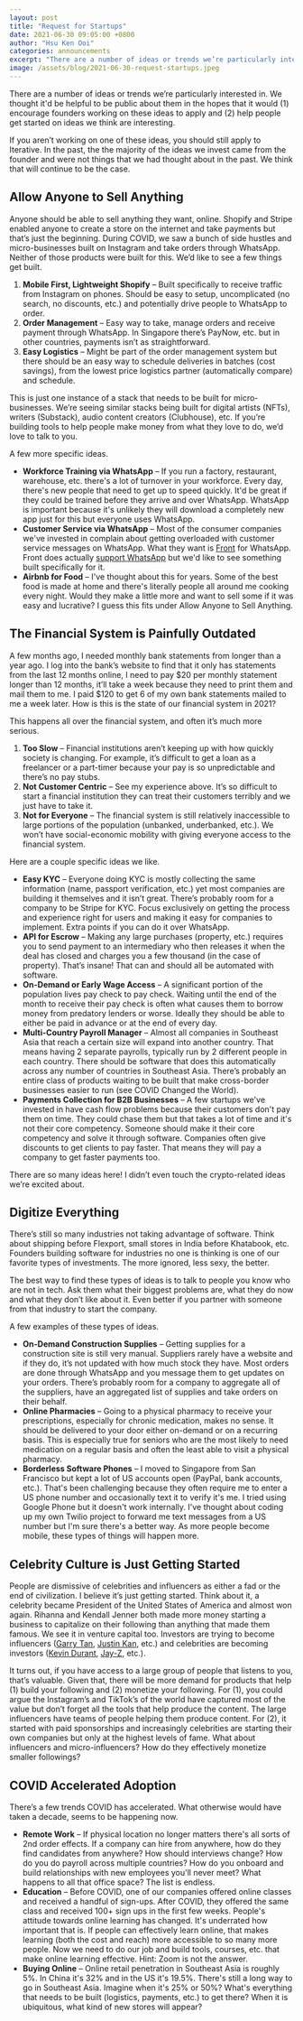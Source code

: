 ```yaml
---
layout: post
title: "Request for Startups"
date: 2021-06-30 09:05:00 +0800
author: "Hsu Ken Ooi"
categories: announcements 
excerpt: "There are a number of ideas or trends we’re particularly interested in. We thought it'd be helpful to be public about them in the hopes that it would (1) encourage founders working on these ideas to apply and (2) help people get started on ideas we think are interesting."
image: /assets/blog/2021-06-30-request-startups.jpeg
---
```


There are a number of ideas or trends we’re particularly interested in. We thought it'd be helpful to be public about them in the hopes that it would (1) encourage founders working on these ideas to apply and (2) help people get started on ideas we think are interesting.

If you aren’t working on one of these ideas, you should still apply to Iterative. In the past, the the majority of the ideas we invest came from the founder and were not things that we had thought about in the past. We think that will continue to be the case.

## Allow Anyone to Sell Anything

Anyone should be able to sell anything they want, online. Shopify and Stripe enabled anyone to create a store on the internet and take payments but that’s just the beginning. During COVID, we saw a bunch of side hustles and micro-businesses built on Instagram and take orders through WhatsApp. Neither of those products were built for this. We’d like to see a few things get built.

1. **Mobile First, Lightweight Shopify** – Built specifically to receive traffic from Instagram on phones. Should be easy to setup, uncomplicated (no search, no discounts, etc.) and potentially drive people to WhatsApp to order.
2. **Order Management** – Easy way to take, manage orders and receive payment through WhatsApp. In Singapore there’s PayNow, etc. but in other countries, payments isn’t as straightforward.
3. **Easy Logistics** – Might be part of the order management system but there should be an easy way to schedule deliveries in batches (cost savings), from the lowest price logistics partner (automatically compare) and schedule.

This is just one instance of a stack that needs to be built for micro-businesses. We’re seeing similar stacks being built for digital artists (NFTs), writers (Substack), audio content creators (Clubhouse), etc. If you’re building tools to help people make money from what they love to do, we’d love to talk to you.

A few more specific ideas.

- **Workforce Training via WhatsApp** – If you run a factory, restaurant, warehouse, etc. there's a lot of turnover in your workforce. Every day, there's new people that need to get up to speed quickly. It'd be great if they could be trained before they arrive and over WhatsApp. WhatsApp is important because it's unlikely they will download a completely new app just for this but everyone uses WhatsApp.
- **Customer Service via WhatsApp** – Most of the consumer companies we've invested in complain about getting overloaded with customer service messages on WhatsApp. What they want is [Front](https://frontapp.com/) for WhatsApp. Front does actually [support WhatsApp](https://frontapp.com/integrations/whatsapp) but we'd like to see something built specifically for it.
- **Airbnb for Food** – I've thought about this for years. Some of the best food is made at home and there's literally people all around me cooking every night. Would they make a little more and want to sell some if it was easy and lucrative? I guess this fits under Allow Anyone to Sell Anything.


## The Financial System is Painfully Outdated

A few months ago, I needed monthly bank statements from longer than a year ago. I log into the bank’s website to find that it only has statements from the last 12 months online, I need to pay $20 per monthly statement longer than 12 months, it’ll take a week because they need to print them and mail them to me. I paid $120 to get 6 of my own bank statements mailed to me a week later. How is this is the state of our financial system in 2021?

This happens all over the financial system, and often it’s much more serious.

1. **Too Slow** – Financial institutions aren’t keeping up with how quickly society is changing. For example, it’s difficult to get a loan as a freelancer or a part-timer because your pay is so unpredictable and there’s no pay stubs.
2. **Not Customer Centric** – See my experience above. It’s so difficult to start a financial institution they can treat their customers terribly and we just have to take it.
3. **Not for Everyone** – The financial system is still relatively inaccessible to large portions of the population (unbanked, underbanked, etc.). We won’t have social-economic mobility with giving everyone access to the financial system.

Here are a couple specific ideas we like.

- **Easy KYC** – Everyone doing KYC is mostly collecting the same information (name, passport verification, etc.) yet most companies are building it themselves and it isn’t great. There’s probably room for a company to be Stripe for KYC. Focus exclusively on getting the process and experience right for users and making it easy for companies to implement. Extra points if you can do it over WhatsApp.
- **API for Escrow** – Making any large purchases (property, etc.) requires you to send payment to an intermediary who then releases it when the deal has closed and charges you a few thousand (in the case of property). That’s insane! That can and should all be automated with software.
- **On-Demand or Early Wage Access** – A significant portion of the population lives pay check to pay check. Waiting until the end of the month to receive their pay check is often what causes them to borrow money from predatory lenders or worse. Ideally they should be able to either be paid in advance or at the end of every day.
- **Multi-Country Payroll Manager** – Almost all companies in Southeast Asia that reach a certain size will expand into another country. That means having 2 separate payrolls, typically run by 2 different people in each country. There should be software that does this automatically across any number of countries in Southeast Asia. There’s probably an entire class of products waiting to be built that make cross-border businesses easier to run (see COVID Changed the World).
- **Payments Collection for B2B Businesses** – A few startups we've invested in have cash flow problems because their customers don't pay them on time. They could chase them but that takes a lot of time and it's not their core competency. Someone should make it their core competency and solve it through software. Companies often give discounts to get clients to pay faster. That means they will pay a company to get faster payments too.

There are so many ideas here! I didn’t even touch the crypto-related ideas we’re excited about.

## Digitize Everything

There’s still so many industries not taking advantage of software. Think about shipping before Flexport, small stores in India before Khatabook, etc. Founders building software for industries no one is thinking is one of our favorite types of investments. The more ignored, less sexy, the better.

The best way to find these types of ideas is to talk to people you know who are not in tech. Ask them what their biggest problems are, what they do now and what they don’t like about it. Even better if you partner with someone from that industry to start the company.

A few examples of these types of ideas.

- **On-Demand Construction Supplies** – Getting supplies for a construction site is still very manual. Suppliers rarely have a website and if they do, it’s not updated with how much stock they have. Most orders are done through WhatsApp and you message them to get updates on your orders. There’s probably room for a company to aggregate all of the suppliers, have an aggregated list of supplies and take orders on their behalf.
- **Online Pharmacies** – Going to a physical pharmacy to receive your prescriptions, especially for chronic medication, makes no sense. It should be delivered to your door either on-demand or on a recurring basis. This is especially true for seniors who are the most likely to need medication on a regular basis and often the least able to visit a physical pharmacy.
- **Borderless Software Phones** – I moved to Singapore from San Francisco but kept a lot of US accounts open (PayPal, bank accounts, etc.). That's been challenging because they often require me to enter a US phone number and occasionally text it to verify it's me. I tried using Google Phone but it doesn't work internally. I've thought about coding up my own Twilio project to forward me text messages from a US number but I'm sure there's a better way. As more people become mobile, these types of things will happen more.

## Celebrity Culture is Just Getting Started

People are dismissive of celebrities and influencers as either a fad or the end of civilization. I believe it’s just getting started. Think about it, a celebrity became President of the United States of America and almost won again. Rihanna and Kendall Jenner both made more money starting a business to capitalize on their following than anything that made them famous. We see it in venture capital too. Investors are trying to become influencers ([Garry Tan](https://www.youtube.com/channel/UCIBgYfDjtWlbJhg--Z4sOgQ), [Justin Kan](https://www.youtube.com/channel/UCfRtwc6K_VU9N4OjNnU2P7g), etc.) and celebrities are becoming investors ([Kevin Durant](https://www.netsdaily.com/2020/9/28/21458407/a-look-at-kevin-durants-investments-which-are-doing-quite-well-thank-you-very-much), [Jay-Z](https://www.forbes.com/sites/korihale/2020/03/03/jay-zs-venture-fund-raises-85-million-for-cultural-investments/), etc.).

It turns out, if you have access to a large group of people that listens to you, that’s valuable. Given that, there will be more demand for products that help (1) build your following and (2) monetize your following. For (1), you could argue the Instagram’s and TikTok’s of the world have captured most of the value but don’t forget all the tools that help produce the content. The large influencers have teams of people helping them produce content. For (2), it started with paid sponsorships and increasingly celebrities are starting their own companies but only at the highest levels of fame. What about influencers and micro-influencers? How do they effectively monetize smaller followings?

## COVID Accelerated Adoption

There’s a few trends COVID has accelerated. What otherwise would have taken a decade, seems to be happening now.

- **Remote Work** – If physical location no longer matters there's all sorts of 2nd order effects. If a company can hire from anywhere, how do they find candidates from anywhere? How should interviews change? How do you do payroll across multiple countries? How do you onboard and build relationships with new employees you'll never meet? What happens to all that office space? The list is endless.
- **Education** – Before COVID, one of our companies offered online classes and received a handful of sign-ups. After COVID, they offered the same class and received 100+ sign ups in the first few weeks. People's attitude towards online learning has changed. It's underrated how important that is. If people can effectively learn online, that makes learning (both the cost and reach) more accessible to so many more people. Now we need to do our job and build tools, courses, etc. that make online learning effective. Hint: Zoom is not the answer.
- **Buying Online** – Online retail penetration in Southeast Asia is roughly 5%. In China it's 32% and in the US it's 19.5%. There's still a long way to go in Southeast Asia. Imagine when it's 25% or 50%? What's everything that needs to be built (logistics, payments, etc.) to get there? When it is ubiquitous, what kind of new stores will appear?

